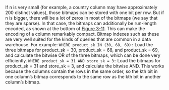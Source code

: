 If n is very small (for example, a country column may have approximately 200 distinct values),
those bitmaps can be stored with one bit per row. But if n is bigger, there will be a lot of zeros
in most of the bitmaps (we say that they are sparse). In that case, the bitmaps can additionally
be run-length encoded, as shown at the bottom of [Figure 3-11](#fig_bitmap_index).  This can make the encoding
of a column remarkably compact. Bitmap indexes such as these are very well suited for the kinds of queries that are common in a data
warehouse. For example: `WHERE product_sk IN (30, 68, 69):` Load the three bitmaps for product_sk = 30, product_sk = 68, and product_sk = 69, and
calculate the bitwise OR of the three bitmaps, which can be done very efficiently. `WHERE product_sk = 31 AND store_sk = 3:` Load the bitmaps for product_sk = 31 and store_sk = 3, and calculate the bitwise AND. This
works because the columns contain the rows in the same order, so the kth bit in one column’s
bitmap corresponds to the same row as the kth bit in another column’s bitmap.
